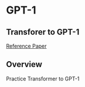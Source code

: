 # GPT-1
Transforer to GPT-1
---


[Reference Paper](https://cdn.openai.com/research-covers/language-unsupervised/language_understanding_paper.pdf)


## Overview
Practice Transformer to GPT-1 
